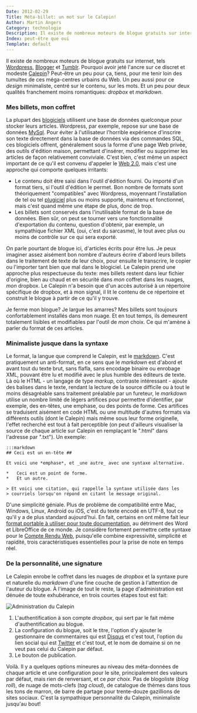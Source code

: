 ```yaml
---
Date: 2012-02-29
Title: Méta-billet: un mot sur le Calepin!
Author: Martin Angers
Category: technologie
Description: Il existe de nombreux moteurs de blogue gratuits sur internet. Pourquoi avoir jeté l'ancre sur ce discret et modeste Calepin?
Index: peut-être que oui
Template: default
---
```


Il existe de nombreux moteurs de blogue gratuits sur internet, tels [Wordpress][wp], [Blogger][] et [Tumblr][]. Pourquoi avoir jeté l'ancre sur ce discret et modeste [Calepin][]? Peut-être un peu pour ça, tiens, pour me tenir loin des tumultes de ces méga-centres urbains du Web. Un peu aussi pour ce *design* minimaliste, centré sur le contenu, sur les mots. Et un peu pour deux qualités franchement moins romantiques: *dropbox* et *markdown*.

### Mes billets, mon coffret

La plupart des [blogiciels][blogiciel] utilisent une base de données quelconque pour stocker leurs articles. Wordpress, par exemple, repose sur une base de données [MySql][wpmysql]. Pour éviter à l'utilisateur l'horrible expérience d'inscrire son texte directement dans la base de données via des commandes SQL, ces blogiciels offrent, généralement sous la forme d'une page Web privée, des outils d'édition maison, permettant d'insérer, modifier ou supprimer les articles de façon relativement conviviale. C'est bien, c'est même un aspect important de ce qu'il est convenu d'appeler le [Web 2.0][web20], mais c'est une approche qui comporte quelques irritants:

*	Le contenu doit être saisi dans l'outil d'édition fourni. Ou importé d'un format tiers, si l'outil d'édition le permet. Bon nombre de formats sont théoriquement "compatibles" avec Wordpress, moyennant l'installation de tel ou tel [plugiciel][] plus ou moins supporté, maintenu et fonctionnel, mais c'est quand même une étape de plus, donc de trop.
*	Les billets sont conservés dans l'inutilisable format de la base de données. Bien sûr, on peut se tourner vers une fonctionnalité d'exportation du contenu, question d'obtenir, par exemple, un sympathique fichier XML (oui, c'est du sarcasme), le tout avec plus ou moins de contrôle sur ce qui sera exporté.

On parle pourtant de blogue ici, d'articles écrits pour être lus. Je peux imaginer assez aisément bon nombre d'auteurs écrire d'abord leurs billets dans le traitement de texte de leur choix, pour ensuite le transcrire, le copier ou l'importer tant bien que mal dans le blogiciel. Le Calepin prend une approche plus respectueuse du texte: mes billets restent dans leur fichier d'origine, bien au chaud et en sécurité dans *mon* coffret dans les nuages, *mon* dropbox. Le Calepin n'a besoin que d'un accès autorisé à un répertoire spécifique de dropbox, et à mon signal, il lit le contenu de ce répertoire et construit le blogue à partir de ce qu'il y trouve.

Je ferme mon blogue? Je largue les amarres? Mes billets sont toujours confortablement installés dans mon nuage. Et en tout temps, ils demeurent totalement lisibles et modifiables par l'outil de *mon* choix. Ce qui m'amène à parler du format de ces articles.

### Minimaliste jusque dans la syntaxe

Le format, la langue que comprend le Calepin, est le [markdown][]. C'est pratiquement un anti-format, en ce sens que le *markdown* est d'abord et avant tout du texte brut, sans flafla, sans encodage binaire ou enrobage XML, pouvant être lu et modifié avec le plus humble des éditeurs de texte. Là où le HTML - un langage de type *markup*, contraste intéressant - ajoute des balises dans le texte, rendant la lecture de la source difficile ou à tout le moins désagréable sans traitement préalable par un fureteur, le *markdown* utilise un nombre limité de légers artifices pour permettre d'identifier, par exemple, des en-têtes, une emphase, ou des points de forme. Ces artifices se traduisent aisément en code HTML ou une multitude d'autres formats via différents outils (dont le Calepin) mais même sous leur forme originelle, l'effet recherché est tout à fait perceptible (on peut d'ailleurs visualiser la source de chaque article sur Calepin en remplaçant le ".html" dans l'adresse par ".txt"). Un exemple:

	:::markdown
	## Ceci est un en-tête ##

	Et voici une *emphase*, et _une autre_ avec une syntaxe alternative.

	*	Ceci est un point de forme.
	*	Et un autre.

	> Et voici une citation, qui rappelle la syntaxe utilisée dans les 
	> courriels lorsqu'on répond en citant le message original.

D'une simplicité géniale. Plus de problème de compatibilité entre Mac, Windows, Linux, Android ou iOS, c'est du texte encodé en UTF-8, tout ce qu'il y a de plus standard aujourd'hui. En fait, certains en ont même fait leur [format portable à utiliser pour toute documentation][mdhn], au détriment des Word et LibreOffice de ce monde. Je considère fortement permettre cette syntaxe pour le [Compte Rendu Web][crw], puisqu'elle combine expressivité, simplicité et rapidité, trois caractéristiques essentielles pour la prise de note en temps réel.

### De la personnalité, une signature

Le Calepin enrobe le coffret dans les nuages de *dropbox* et la syntaxe pure et naturelle du *markdown* d'une fine couche de gestion à l'attention de l'auteur du blogue. À l'image de tout le reste, la page d'administration est dénuée de toute exhubérance, en trois courtes étapes tout est fait:

![Administration du Calepin](http://dl.dropbox.com/u/21605004/CalepinAdmin.jpg)

1.	L'authentification à son compte *dropbox*, qui sert par le fait même d'authentification au blogue.
2.	La configuration du blogue, soit le titre, l'option d'y ajouter le gestionnaire de commentaires qui est [Disqus][] et c'est tout, l'option du lien social qui est [Twitter][] et c'est tout, et le nom de domaine si on ne veut pas celui du Calepin par défaut.
3.	Le bouton de publication.

Voilà. Il y a quelques options mineures au niveau des méta-données de chaque article et une configuration pour le site, principalement des valeurs par défaut, mais rien de renversant, et ce *par choix*.  Pas de blogoliste (*blog roll*), de nuage de mots-clefs (*tag cloud*), de catalogue de thèmes dans tous les tons de marron, de barre de partage pour trente-douze gazillions de sites sociaux. C'est la sympathique personnalité du Calepin, minimaliste jusqu'au bout!

[blogiciel]: http://www.oqlf.gouv.qc.ca/ressources/bibliotheque/dictionnaires/terminologie_blogue/blogiciel.html
[wpmysql]: http://codex.wordpress.org/FAQ_Developer_Documentation#Why_does_WordPress_only_support_MySQL.3F_What_about_DB_abstraction.3F
[web20]: http://fr.wikipedia.org/wiki/Web_2.0
[wp]: http://wordpress.org/
[blogger]: http://blogger.com/
[tumblr]: https://www.tumblr.com/
[plugiciel]: http://www.oqlf.gouv.qc.ca/ressources/bibliotheque/dictionnaires/internet/fiches/1299146.html
[calepin]: http://calepin.co/
[markdown]: http://daringfireball.net/projects/markdown/basics
[mdhn]: http://www.hiltmon.com/blog/2012/02/20/the-markdown-mindset/
[disqus]: http://disqus.com/
[twitter]: https://twitter.com/PuerkitoBio
[crw]: http://www.compterenduweb.com/


